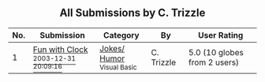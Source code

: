 ﻿<div align="center">

## All Submissions by C\. Trizzle

</div>

No.  | Submission | Category | By   | User Rating
---- | ---------- | -------- | ---- | -----------
1 | [Fun with Clock<br /><sup>2003-12-31 20:09:16</sup>](https://github.com/Planet-Source-Code/c-trizzle-fun-with-clock__1-54487) | [Jokes/ Humor<br /><sup>Visual Basic</sup>](../ByCategory/jokes-humor__1-40.md) | C\. Trizzle | 5.0 (10 globes from 2 users)
